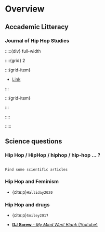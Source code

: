 <script> 
   window.rdrAsync = function() { 
     RDR.init({ 
       mapContext: "14902992", 
       datastreamHost: "datastream.bepress.com", 
       datastreamPort: "443", 
       datastreamStaticRoot: "https://assets.bepress.com/current/", 
       colorCode: "custom", 
       customColor: "FFCA38", 
       customSaturation: "0", 
       customLightness: "50", 
       institution_title: "Virginia Commonwealth University", 
       site_title: "Journal of Hip Hop Studies",  
       site_link: "https://scholarscompass.vcu.edu/jhhs", 
       instCountryCode: "us", 
       instCity: "Richmond", 
       instRegion: "Virginia", 
       instCountry: "United States", 
       origin: "https://deugz.github.io/nb-hiphop/_build/html/intro.html", 
       refreshRate: 3600000, 
       homepageMap: 0, 
       publicationMap: 1,  
       embedMap: 1, 
       largeMap: 1, 
       zoom: 2, 
       minZoom: 2, 
       stats_host: "https://resources.bepress.com", 
     }); 
   }; 
 </script> 
 <script src="https://assets.bepress.com/current/shared/embed/rdr.js" async="true"></script>



# Overview

## Accademic Litteracy

### Journal of Hip Hop Studies


:::::{div} full-width

::::{grid} 2

:::{grid-item}

- [Link](https://scholarscompass.vcu.edu/jhhs/)

:::

:::{grid-item}

<div id="rdr-embed" data-width="100%" data-height="720" style="width:100%; max-width:1024px; border:0;"></div>

:::

::::

:::::


## Science questions


### Hip Hop / HipHop / hiphop / hip-hop ... ?

```{note}

Find some scientific articles 

```

### Hip Hop and Feminism

- {cite:p}`Halliday2020`



### Hip Hop and drugs

- {cite:p}`Smiley2017`

- [**DJ Screw** - *My Mind Went Blank* (Youtube)](https://www.youtube.com/watch?v=K_h55O66uf0)